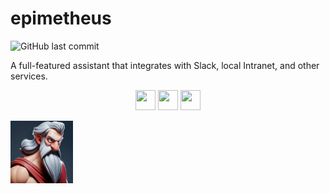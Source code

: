 # epimetheus

![GitHub last commit](https://img.shields.io/github/last-commit/danwiseman/epimetheus)

<script type='text/javascript' src='https://storage.ko-fi.com/cdn/widget/Widget_2.js'></script><script type='text/javascript'>kofiwidget2.init('Support Me on Ko-fi', '#29abe0', 'V7V110K9YZ');kofiwidget2.draw();</script> 


A full-featured assistant that integrates with Slack, local Intranet, and other services.

<p align="center">
    <img height="32" width="32" src="https://cdn.simpleicons.org/slack" />
    <img height="32" width="32" src="https://cdn.simpleicons.org/redis" />
    <img height="32" width="32" src="https://cdn.simpleicons.org/langchain" />
</p>

<img height="100" width="100" src="static/assets/images/epimetheus-avatar.jpg" />

